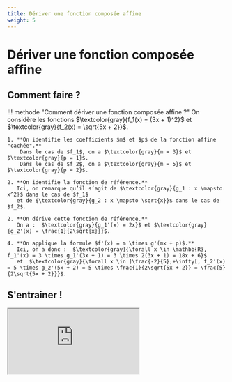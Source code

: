 ```yaml
---
title: Dériver une fonction composée affine
weight: 5
---
```


# Dériver une fonction composée affine

## Comment faire ?

!!! methode "Comment dériver une fonction composée affine ?"
    On considère les fonctions $\textcolor{gray}{f_1(x) = (3x + 1)^2}$ et $\textcolor{gray}{f_2(x) = \sqrt{5x + 2}}$.

    1. **On identifie les coefficients $m$ et $p$ de la fonction affine "cachée".**  
        Dans le cas de $f_1$, on a $\textcolor{gray}{m = 3}$ et $\textcolor{gray}{p = 1}$.  
        Dans le cas de $f_2$, on a $\textcolor{gray}{m = 5}$ et $\textcolor{gray}{p = 2}$.
       
    2. **On identifie la fonction de référence.**  
       Ici, on remarque qu’il s’agit de $\textcolor{gray}{g_1 : x \mapsto x^2}$ dans le cas de $f_1$  
       et de $\textcolor{gray}{g_2 : x \mapsto \sqrt{x}}$ dans le cas de $f_2$.

    2. **On dérive cette fonction de référence.**  
       On a :  $\textcolor{gray}{g_1'(x) = 2x}$ et $\textcolor{gray}{g_2'(x) = \frac{1}{2\sqrt{x}}}$.

    4. **On applique la formule $f'(x) = m \times g'(mx + p)$.**  
       Ici, on a donc :  $\textcolor{gray}{\forall x \in \mathbb{R}, f_1'(x) = 3 \times g_1'(3x + 1) = 3 \times 2(3x + 1) = 18x + 6}$  
       et  $\textcolor{gray}{\forall x \in ]\frac{-2}{5};+\infty[, f_2'(x) = 5 \times g_2'(5x + 2) = 5 \times \frac{1}{2\sqrt{5x + 2}} = \frac{5}{2\sqrt{5x + 2}}}$.

## S'entrainer !

<iframe src="https://coopmaths.fr/alea/?EEEE2e0a294917e8140613690f22272e13461e8a145e15832e3627c127cb277b27c817e81336133512d20f2d29592a7617f90e8714d813f2139e197e2cd22e1e139e1a400e8714d6168a111127802842139e13a1263d0e8714c71a0b0e8714c70039" class="exerciseur" allowfullscreen></iframe>